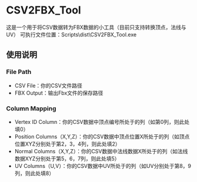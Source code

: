 # CSV2FBX_Tool
这是一个用于将CSV数据转为FBX数据的小工具（目前只支持转换顶点，法线与UV）
可执行文件位置：Scripts\dist\CSV2FBX_Tool.exe

## 使用说明
### File Path
- CSV File：你的CSV文件路径
- FBX Output：输出Fbx文件的保存路径
### Column Mapping

- Vertex ID Column：你的CSV数据中顶点编号所处于的列（如第0列，则此处填0）
- Position Columns（X,Y,Z）：你的CSV数据中顶点位置X所处于的列（如顶点位置XYZ分别处于第2，3，4列，则此处填2）
- Normal Columns（X,Y,Z）：你的CSV数据中法线数据X所处于的列（如法线数据XYZ分别处于第5，6，7列，则此处填5）
- UV Columns（U,V）：你的CSV数据中UV所处于的列（如UV分别处于第8，9列，则此处填8）
